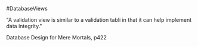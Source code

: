 #DatabaseViews 

"A validation view is similar to a validation tabli in that it can help implement data integrity."

Database Design for Mere Mortals, p422